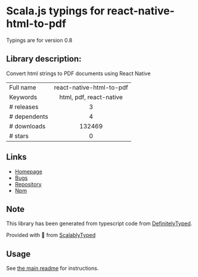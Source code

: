 
# Scala.js typings for react-native-html-to-pdf

Typings are for version 0.8

## Library description:
Convert html strings to PDF documents using React Native

|                    |                 |
| ------------------ | :-------------: |
| Full name          | react-native-html-to-pdf |
| Keywords           | html, pdf, react-native |
| # releases         | 3 |
| # dependents       | 4 |
| # downloads        | 132469 |
| # stars            | 0 |

## Links
- [Homepage](https://github.com/christopherdro/react-native-html-to-pdf)
- [Bugs](https://github.com/christopherdro/react-native-html-to-pdf/issues)
- [Repository](https://github.com/christopherdro/react-native-html-to-pdf)
- [Npm](https://www.npmjs.com/package/react-native-html-to-pdf)
    


## Note
This library has been generated from typescript code from [DefinitelyTyped](https://definitelytyped.org).

Provided with :purple_heart: from [ScalablyTyped](https://github.com/oyvindberg/ScalablyTyped)

## Usage
See [the main readme](../../readme.md) for instructions.


